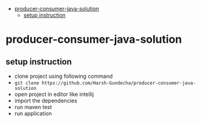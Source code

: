 - [producer-consumer-java-solution](#producer-consumer-java-solution)
  - [setup instruction](#setup-instruction)

# producer-consumer-java-solution
## setup instruction
- clone project using following command
- `git clone https://github.com/Harsh-Gundecha/producer-consumer-java-solution`
- open project in editor like intellij
- import the dependencies
- run maven test
- run application